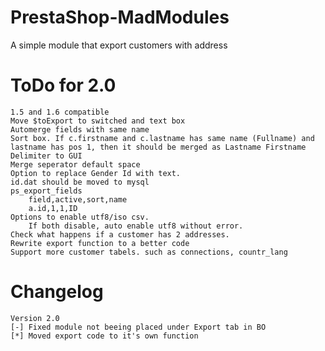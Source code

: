 PrestaShop-MadModules
=====================

A simple module that export customers with address

ToDo for 2.0
=====================
```
1.5 and 1.6 compatible
Move $toExport to switched and text box
Automerge fields with same name
Sort box. If c.firstname and c.lastname has same name (Fullname) and lastname has pos 1, then it should be merged as Lastname Firstname
Delimiter to GUI
Merge seperator default space
Option to replace Gender Id with text.
id.dat should be moved to mysql
ps_export_fields
	field,active,sort,name
	a.id,1,1,ID
Options to enable utf8/iso csv.
	If both disable, auto enable utf8 without error.
Check what happens if a customer has 2 addresses.
Rewrite export function to a better code
Support more customer tabels. such as connections, countr_lang 
```


Changelog
=====================
```
Version 2.0
[-] Fixed module not beeing placed under Export tab in BO
[*] Moved export code to it's own function
```
